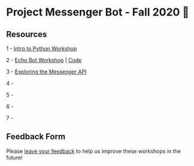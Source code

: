 # Project Messenger Bot - Fall 2020 🤖

## Resources
1 - [Intro to Python Workshop](https://hackmd.io/@cqvu/ByTYvZNOD)

2 - [Echo Bot Workshop](https://hackmd.io/@cqvu/messengerechobot) | [Code](https://glitch.com/edit/#!/chau-messenger-bot?path=server.py)

3 - [Exploring the Messenger API](https://hackmd.io/@cqvu/messengerapiexplore)

4 -

5 -

6 - 

7 -

## Feedback Form
Please [leave your feedback](https://forms.gle/PxQTvGQn66wPVe4o8) to help us improve these workshops in the future!
